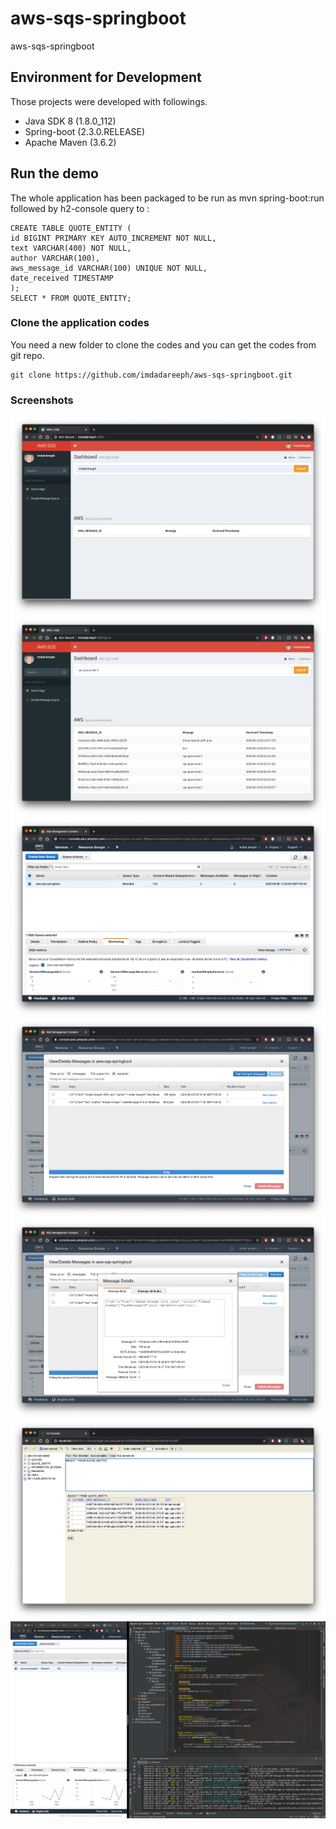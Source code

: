# aws-sqs-springboot
aws-sqs-springboot

## Environment for Development
 Those projects were developed with followings.

 * Java SDK 8 (1.8.0_112)
 * Spring-boot (2.3.0.RELEASE)
 * Apache Maven (3.6.2)
 
 ## Run the demo
The whole application has been packaged to be run as mvn spring-boot:run followed by h2-console query to :
```
CREATE TABLE QUOTE_ENTITY (
id BIGINT PRIMARY KEY AUTO_INCREMENT NOT NULL,
text VARCHAR(400) NOT NULL,
author VARCHAR(100),
aws_message_id VARCHAR(100) UNIQUE NOT NULL,
date_received TIMESTAMP
);
SELECT * FROM QUOTE_ENTITY;
```

### Clone the application codes
 You need a new folder to clone the codes and you can get the codes from git repo.
 ```
 git clone https://github.com/imdadareeph/aws-sqs-springboot.git
 ```
 
 ### Screenshots
 
 ![alt text](https://raw.githubusercontent.com/imdadareeph/aws-sqs-springboot/master/src/main/resources/static/screenshots/1.png "preview1")
 ![alt text](https://raw.githubusercontent.com/imdadareeph/aws-sqs-springboot/master/src/main/resources/static/screenshots/2.png "preview2")
 ![alt text](https://raw.githubusercontent.com/imdadareeph/aws-sqs-springboot/master/src/main/resources/static/screenshots/3.png "preview3")
 ![alt text](https://raw.githubusercontent.com/imdadareeph/aws-sqs-springboot/master/src/main/resources/static/screenshots/4.png "preview4")
 ![alt text](https://raw.githubusercontent.com/imdadareeph/aws-sqs-springboot/master/src/main/resources/static/screenshots/5.png "preview5")
 ![alt text](https://raw.githubusercontent.com/imdadareeph/aws-sqs-springboot/master/src/main/resources/static/screenshots/6.png "preview6")
 ![alt text](https://raw.githubusercontent.com/imdadareeph/aws-sqs-springboot/master/src/main/resources/static/screenshots/7.png "preview7")
